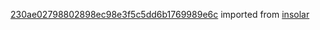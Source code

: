 [230ae02798802898ec98e3f5c5dd6b1769989e6c](https://github.com/insolar/insolar/commit/230ae02798802898ec98e3f5c5dd6b1769989e6c) imported from [insolar](https://github.com/insolar/insolar)
